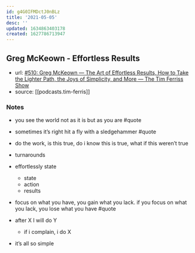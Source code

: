 ```yaml
---
id: g4G0IFMDctJ0nBLz
title: '2021-05-05'
desc: ''
updated: 1634863403178
created: 1627786713947
---
```



## Greg McKeown - Effortless Results
- url: [#510: Greg McKeown — The Art of Effortless Results, How to Take the Lighter Path, the Joys of Simplicity, and More — The Tim Ferriss Show](https://overcast.fm/+KebseDz5Y)
- source: [[podcasts.tim-ferris]]

### Notes
- you see the world not as it is but as you are #quote
- sometimes it’s right hit a fly with a sledgehammer #quote
- do the work, is this true, do i know this is true, what if this weren’t true
- turnarounds

- effortlessly state
  - state
  - action
  - results 

- focus on what you have, you gain what you lack. if you focus on what you lack, you lose what you have  #quote

- after X I will do Y
  - if i complain, i do X

- it’s all so simple

